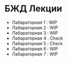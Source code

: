 # БЖД Лекции #
* Лабараторная 1 : WIP
* Лабараторная 2 : WIP
* Лабараторная 3 : WIP
* Лабараторная 4 : Check
* Лабараторная 5 : Check
* Лабараторная 6 : WIP
* Лабараторная 7 : WIP

